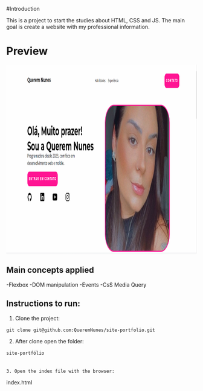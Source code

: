 #Introduction

This is a project to start the studies about HTML, CSS and JS.
The main goal is create a website with my professional information.

# Preview

<img src="https://github.com/QueremNunes/site-portfolio/blob/main/preview.png" height="500">

## Main concepts applied

-Flexbox
-DOM manipulation
-Events
-CsS Media Query

## Instructions to run:

1. Clone the project:

```
git clone git@github.com:QueremNunes/site-portfolio.git
```

2. After clone open the folder:

```
site-portfólio


3. Open the index file with the browser:

```

index.html

```

```
